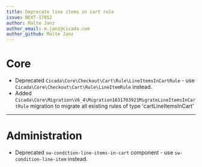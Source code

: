 ```yaml
---
title: Deprecate line items in cart rule
issue: NEXT-17052
author: Malte Janz
author_email: m.janz@cicada.com 
author_github: Malte Janz
---
```

# Core
* Deprecated `Cicada\Core\Checkout\Cart\Rule\LineItemsInCartRule` - use `Cicada\Core\Checkout\Cart\Rule\LineItemRule` instead.
* Added `Cicada\Core\Migration\V6_4\Migration1631703921MigrateLineItemsInCartRule` migration to migrate all existing rules of type 'cartLineItemsInCart'
___
# Administration
* Deprecated `sw-condition-line-items-in-cart` component - use `sw-condition-line-item` instead.
